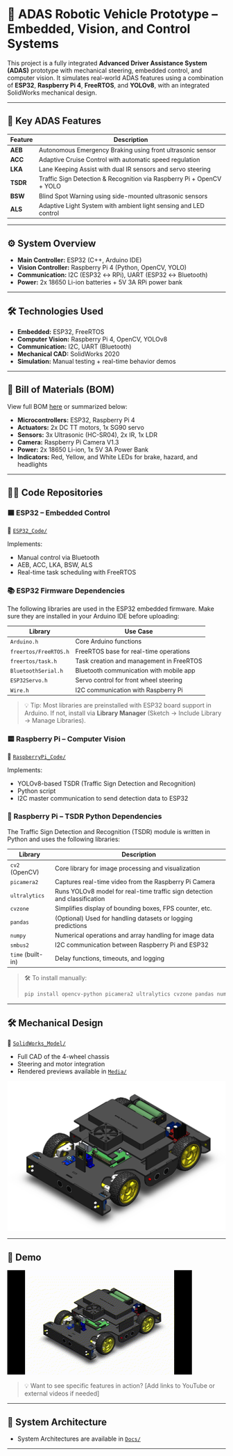 # 🚗 ADAS Robotic Vehicle Prototype – Embedded, Vision, and Control Systems

This project is a fully integrated **Advanced Driver Assistance System (ADAS)** prototype with mechanical steering, embedded control, and computer vision. It simulates real-world ADAS features using a combination of **ESP32**, **Raspberry Pi 4**, **FreeRTOS**, and **YOLOv8**, with an integrated SolidWorks mechanical design.

---

## 🧠 Key ADAS Features

| Feature  | Description                                                           |
|----------|-----------------------------------------------------------------------|
| **AEB**  | Autonomous Emergency Braking using front ultrasonic sensor            |
| **ACC**  | Adaptive Cruise Control with automatic speed regulation               |
| **LKA**  | Lane Keeping Assist with dual IR sensors and servo steering           |
| **TSDR** | Traffic Sign Detection & Recognition via Raspberry Pi + OpenCV + YOLO |
| **BSW**  | Blind Spot Warning using side-mounted ultrasonic sensors              |
| **ALS**  | Adaptive Light System with ambient light sensing and LED control      |

---

## ⚙️ System Overview

- **Main Controller:** ESP32 (C++, Arduino IDE)
- **Vision Controller:** Raspberry Pi 4 (Python, OpenCV, YOLO)
- **Communication:** I2C (ESP32 ↔ RPi), UART (ESP32 ↔ Bluetooth)
- **Power:** 2x 18650 Li-ion batteries + 5V 3A RPi power bank

---

## 🛠 Technologies Used

- **Embedded:** ESP32, FreeRTOS
- **Computer Vision:** Raspberry Pi 4, OpenCV, YOLOv8
- **Communication:** I2C, UART (Bluetooth)
- **Mechanical CAD:** SolidWorks 2020
- **Simulation:** Manual testing + real-time behavior demos

---

## 🧰 Bill of Materials (BOM)

View full BOM [here](Docs/BOM.md) or summarized below:

- **Microcontrollers:** ESP32, Raspberry Pi 4
- **Actuators:** 2x DC TT motors, 1x SG90 servo
- **Sensors:** 3x Ultrasonic (HC-SR04), 2x IR, 1x LDR
- **Camera:** Raspberry Pi Camera V1.3
- **Power:** 2x 18650 Li-ion, 1x 5V 3A Power Bank
- **Indicators:** Red, Yellow, and White LEDs for brake, hazard, and headlights

---

## 🧑‍💻 Code Repositories

### 🟦 ESP32 – Embedded Control
📁 [`ESP32_Code/`](ESP32_Code/ESP32_Code.ino)

Implements:
- Manual control via Bluetooth
- AEB, ACC, LKA, BSW, ALS
- Real-time task scheduling with FreeRTOS

### 📚 ESP32 Firmware Dependencies

The following libraries are used in the ESP32 embedded firmware. Make sure they are installed in your Arduino IDE before uploading:

| Library               | Use Case                                |
|------------------------|------------------------------------------|
| `Arduino.h`            | Core Arduino functions                   |
| `freertos/FreeRTOS.h`  | FreeRTOS base for real-time operations   |
| `freertos/task.h`      | Task creation and management in FreeRTOS |
| `BluetoothSerial.h`    | Bluetooth communication with mobile app  |
| `ESP32Servo.h`         | Servo control for front wheel steering   |
| `Wire.h`               | I2C communication with Raspberry Pi      |

> 💡 Tip: Most libraries are preinstalled with ESP32 board support in Arduino. If not, install via **Library Manager** (Sketch → Include Library → Manage Libraries).


### 🟨 Raspberry Pi – Computer Vision
📁 [`RaspberryPi_Code/`](RaspberryPi_Code/TSDR.py)

Implements:
- YOLOv8-based TSDR (Traffic Sign Detection and Recognition)
- Python script
- I2C master communication to send detection data to ESP32

### 🧠 Raspberry Pi – TSDR Python Dependencies

The Traffic Sign Detection and Recognition (TSDR) module is written in Python and uses the following libraries:

| Library             | Description                                                                 |
|----------------------|-----------------------------------------------------------------------------|
| `cv2` (OpenCV)       | Core library for image processing and visualization                        |
| `picamera2`          | Captures real-time video from the Raspberry Pi Camera                      |
| `ultralytics`        | Runs YOLOv8 model for real-time traffic sign detection and classification  |
| `cvzone`             | Simplifies display of bounding boxes, FPS counter, etc.                    |
| `pandas`             | (Optional) Used for handling datasets or logging predictions               |
| `numpy`              | Numerical operations and array handling for image data                     |
| `smbus2`             | I2C communication between Raspberry Pi and ESP32                           |
| `time` (built-in)    | Delay functions, timeouts, and logging                                     |

> 🛠️ To install manually:
> ```bash
> pip install opencv-python picamera2 ultralytics cvzone pandas numpy smbus2
> ```

---

## 🛠️ Mechanical Design

📁 [`SolidWorks_Model/`](SolidWorks_Model/)

- Full CAD of the 4-wheel chassis
- Steering and motor integration
- Rendered previews available in [`Media/`](Media/)

![Chassis Render](Media/1.png)

---

## 🎥 Demo

![Demo](Media/ADAS.gif)

> 💡 Want to see specific features in action? [Add links to YouTube or external videos if needed]

---

## 🧭 System Architecture
- System Architectures are available in [`Docs/`](Docs/)

---
